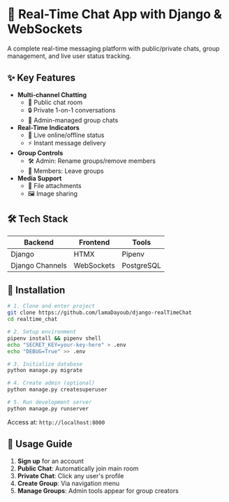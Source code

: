 
# 💬 Real-Time Chat App with Django & WebSockets



A complete real-time messaging platform with public/private chats, group management, and live user status tracking.

## ✨ Key Features
- **Multi-channel Chatting**
  - 📢 Public chat room
  - 🔒 Private 1-on-1 conversations
  - 👥 Admin-managed group chats
- **Real-Time Indicators**
  - 💚 Live online/offline status
  - ⚡ Instant message delivery
- **Group Controls**
  - 🛠️ Admin: Rename groups/remove members
  - 👋 Members: Leave groups
- **Media Support**
  - 📁 File attachments
  - 🖼️ Image sharing

## 🛠 Tech Stack
| Backend          | Frontend     | Tools       |
|------------------|--------------|-------------|
| Django           | HTMX         | Pipenv      |
| Django Channels  | WebSockets   | PostgreSQL  |

## 🚀 Installation
```bash
# 1. Clone and enter project
git clone https://github.com/lamaDayoub/django-realTimeChat
cd realtime_chat

# 2. Setup environment
pipenv install && pipenv shell
echo "SECRET_KEY=your-key-here" > .env
echo "DEBUG=True" >> .env

# 3. Initialize database
python manage.py migrate

# 4. Create admin (optional)
python manage.py createsuperuser

# 5. Run development server
python manage.py runserver
```
Access at: `http://localhost:8000`

## 🌟 Usage Guide
1. **Sign up** for an account
2. **Public Chat**: Automatically join main room
3. **Private Chat**: Click any user's profile
4. **Create Group**: Via navigation menu
5. **Manage Groups**: Admin tools appear for group creators

